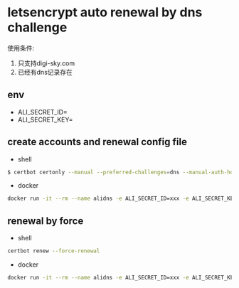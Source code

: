 # letsencrypt auto renewal by dns challenge

使用条件:

1. 只支持digi-sky.com
2. 已经有dns记录存在

## env

* ALI_SECRET_ID=
* ALI_SECRET_KEY=

## create accounts and renewal config file

* shell

```bash
$ certbot certonly --manual --preferred-challenges=dns --manual-auth-hook /usr/src/app/authenticator.sh -d hub.digi-sky.com
```

* docker

```bash
docker run -it --rm --name alidns -e ALI_SECRET_ID=xxx -e ALI_SECRET_KEY=xxx -v /data/ssl/:/etc/letsencrypt/ hub.digi-sky.com/base/alidns:1.0.0 update hub.digi-sky.com
```

## renewal by force

* shell

```bash
certbot renew --force-renewal
```
* docker

```bash
docker run -it --rm --name alidns -e ALI_SECRET_ID=xxx -e ALI_SECRET_KEY=xxx -v /data/ssl/:/etc/letsencrypt/ hub.digi-sky.com/base/alidns:1.0.0
```
